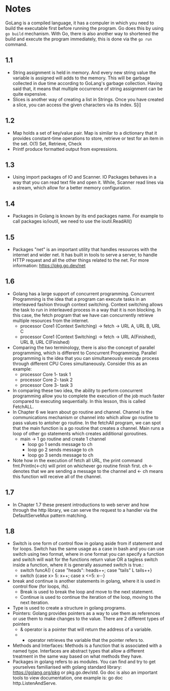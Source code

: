 # Notes

GoLang is a compiled language, it has a compuler in which you need to build the executable first before running the program. Go does this by using `go build` mechanism. With Go, there is also another way to shortened the build and execute the program immediately, this is done via the `go run` command.

## 1.1
- String assignment is held in memory. And every new string value the variable is assigned will adds to the memory. This will be garbage collected in due time according to GoLang's garbage collection. Having said that, it means that multiple occurrence of string assignment can be quite expensive.
- Slices is another way of creating a list in Strings. Once you have created a slice, you can access the given characters via its index. S[i]

## 1.2
- Map holds a set of key/value pair. Map is similar to a dictionary that it provides constant-time operations to store, retrieve or test for an item in the set. O(1) Set, Retrieve, Check
- Printf produce formatted output from expressions.

## 1.3
- Using import packages of IO and Scanner. IO Packages behaves in a way that you can read text file and open it. While, Scanner read lines via a stream, which allow for a better memory configuration.

## 1.4
- Packages in Golang is known by its end packages name. For example to call packages io/ioutil, we need to use the ioutil.ReadAll()

## 1.5
- Packages "net" is an important utility that handles resources with the internet and wider net. It has built in tools to serve a server, to handle HTTP request and all the other things related to the net. For more information: https://pkg.go.dev/net 

## 1.6
- Golang has a large support of concurrent programming. Concurrent Programming is the idea that a program can execute tasks in an interleaved fashion through context switching. Context switching allows the task to run in interleaved process in a way that it is non blocking. In this case, the fetch program that we have can concurrently retrieve multiple resources from the internet.
  - processor Core1 (Context Switching) -> fetch -> URL A, URL B, URL C
  - processor Core1 (Context Switching) -> fetch -> URL A(Finished), URL B, URL C(Finished)
- Comparing the two terminology, there is also the concept of parallel programming, which is different to Concurrent Programming. Parallel programming is the idea that you can simultaneously execute process through different CPU Cores simultaneously. Consider this as an example:
  - processor Core 1- task 1
  - processor Core 2- task 2
  - processor Core 3- task 3
- In comparing these two idea, the ability to perform concurrent programming allow you to complete the execution of the job much faster compared to executing sequentially. In this lesson, this is called FetchALL.
- In Chapter 6 we learn about go routine and channel. Channel is the communications mechanism or channel into which allow go routine to pass values to antoher go routine. In the fetchAll program, we can spot that the main function is a go routine that creates a channel. Main runs a loop of other go statements which creates additional goroutines.
  - main -> 1 go routine and create 1 channel
    - loop go 1 sends message to ch
    - loop go 2 sends message to ch
    - loop go 3 sends message to ch
- Note how in the execution of fetch all URL, the print command fmt.Println(<-ch) will print on whichever go routine finish first. ch <- denotes that we are sending a message to the channel and <- ch means this function will receive all of the channel.
 
## 1.7
- In Chapter 1.7 these present introductions to web server and how through the http library, we can serve the request to a handler via the DefaultServeMux pattern matching.

## 1.8
- Switch is one form of control flow in golang aside from if statement and for loops. Switch has the same usage as a case in bash and you can use switch using two format, where in one format you can specify a function and switch will wait for the functions return value OR a tagless switch inside a function, where it is generally assumed switch is true.:
  - switch funcA() { case "heads": heads++; case "tails" L tails++}
  - switch {case x> 5: x++; case x <=5: x--}
- break and continue is another statements in golang, where it is used in control flow (for loops, ifs). 
  - Break is used to break the loop and move to the next statement.
  - Continue is used to continue the iteration of the loop, moving to the next iteration.
- Type is used to create a structure in golang programs.
- Pointers: Golang provides pointers as a way to use them as references or use them to make changes to the value. There are 2 different types of pointers
  - & operator is a pointer that will return the address of a variable.
  - * operator retrieves the variable that the pointer refers to.
- Methods and Interfaces: Methods is a function that is associated with a named type. Interfaces are abstract types that allow a different treatment in the same way based on what methods they have.
- Packages in golang refers to as modules. You can find and try to get yourselves familiarised with golang standard library: https://golang.org/pkg or pkg.go.dev/std. Go doc is also an important tools to view documentation, one example is: go doc http.ListenAndServe.

